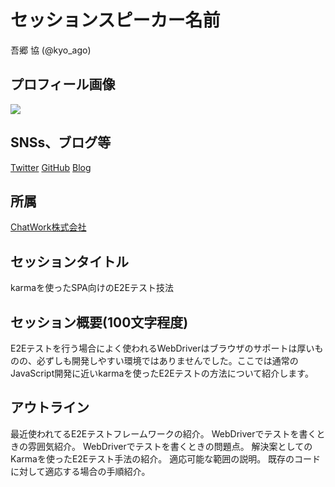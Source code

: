 # セッションスピーカー名前

吾郷 協 (@kyo_ago)

## プロフィール画像

![](https://pbs.twimg.com/profile_images/583085416376467456/pvJ8BcvS.png)

## SNSs、ブログ等

[Twitter](https://twitter.com/kyo_ago)
[GitHub](https://github.com/kyo-ago)
[Blog](http://0-9.tumblr.com/)

## 所属

[ChatWork株式会社](http://www.chatwork.com/ja/)

## セッションタイトル

karmaを使ったSPA向けのE2Eテスト技法

## セッション概要(100文字程度)

E2Eテストを行う場合によく使われるWebDriverはブラウザのサポートは厚いものの、必ずしも開発しやすい環境ではありませんでした。ここでは通常のJavaScript開発に近いkarmaを使ったE2Eテストの方法について紹介します。

## アウトライン

最近使われてるE2Eテストフレームワークの紹介。
WebDriverでテストを書くときの雰囲気紹介。
WebDriverでテストを書くときの問題点。
解決案としてのKarmaを使ったE2Eテスト手法の紹介。
適応可能な範囲の説明。
既存のコードに対して適応する場合の手順紹介。
